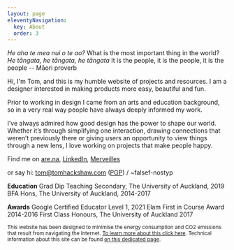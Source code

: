 ```yaml
---
layout: page
eleventyNavigation:
  key: About
  order: 3
---
```


_He aha te mea nui o te ao?_
What is the most important thing in the world?
_He tāngata, he tāngata, he tāngata_
It is the people, it is the people, it is the people
-- Māori proverb

Hi, I'm Tom, and this is my humble website of projects and resources.
I am a designer interested in making products more easy, beautiful and fun.

Prior to working in design I came from an arts and education background, so in a very real way people have always deeply informed my work.

I’ve always admired how good design has the power to shape our world. Whether it’s through simplifying one interaction, drawing connections that weren’t previously there or giving users an opportunity to view things through a new lens, I love working on projects that make people happy. 

Find me on [are.na](https://are.na/tom-y), [LinkedIn](https://linkedin.com/in/tom-hackshaw), [Merveilles](https://merveilles.town/@tomupom)

or say hi: [tom@tomhackshaw.com](mailto:tom@tomhackshaw.com) ([PGP](/media/pubkey.txt)) / ~falsef-nostyp

**Education** 
Grad Dip Teaching Secondary, The University of Auckland, 2019
BFA Hons, The University of Auckland, 2014-2017 

**Awards** 
Google Certified Educator Level 1, 2021
Elam First in Course Award 2014-2016
First Class Honours, The University of Auckland 2017

<small>This website has been designed to minimise the energy consumption and CO2 emissions that result from navigating the Internet. [To learn more about this click here](https://www.websitecarbon.com/website/tom-so/). Technical information about this site can be found [on this dedicated page](/siteinfo).</small>
